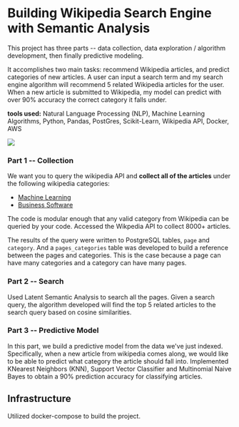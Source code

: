 # Building Wikipedia Search Engine with Semantic Analysis

This project has three parts -- data collection, data exploration / algorithm development, then finally predictive modeling.

It accomplishes two main tasks: recommend Wikipedia articles, and predict categories of new articles. A user can input a search term and my search engine algorithm will recommend 5 related Wikipedia articles for the user. When a new article is submitted to Wikipedia, my model can predict with over 90% accuracy the correct category it falls under.

**tools used:**
Natural Language Processing (NLP), Machine Learning Algorithms, Python, Pandas, PostGres, Scikit-Learn, Wikipedia API, Docker, AWS

![](http://interactive.blockdiag.com/image?compression=deflate&encoding=base64&src=eJxdjrsOwjAMRXe-wlsmRhaQkDoiMSDxBW5slahtHDmGCiH-nfQxtKy-59zruhPfUsAGPjsA56XvMdIRSIbYCZKD_RncENqQuGBQ3S7TidCwxsynjZUZ1T8m4HqvJlXZnhrBJMHBbWlTDHEeSFravYUXQy_E3TKrwbioMKb5z16UmRxfXZurVY_GjegbhqJIjaXm-wNmzE4W)

### Part 1 -- Collection

We want you to query the wikipedia API and **collect all of the articles** under the following wikipedia categories:

* [Machine Learning](https://en.wikipedia.org/wiki/Category:Machine_learning)
* [Business Software](https://en.wikipedia.org/wiki/Category:Business_software)

The code is modular enough that any valid category from Wikipedia can be queried by your code. Accessed the Wikpedia API to collect 8000+ articles.

The results of the query were written to PostgreSQL tables, `page` and `category`. And a `pages_categories` table was developed to build a reference between the pages and categories. This is the case because a page can have many categories and a category can have many pages. 

### Part 2 -- Search

Used Latent Semantic Analysis to search all the pages. Given a search query, the algorithm developed will find the top 5 related articles to the search query based on cosine similarities. 


### Part 3 -- Predictive Model

In this part, we build a predictive model from the data we've just indexed. Specifically, when a new article from wikipedia comes along, we would like to be able to predict what category the article should fall into. Implemented KNearest Neighbors (KNN), Support Vector Classifier and Multinomial Naive Bayes to obtain a 90% prediction accuracy for classifying articles.


## Infrastructure

Utilized docker-compose to build the project.

